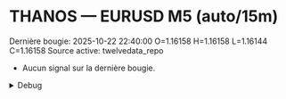 # THANOS — EURUSD M5 (auto/15m)
Dernière bougie: 2025-10-22 22:40:00  O=1.16158  H=1.16158  L=1.16144  C=1.16158
Source active: twelvedata_repo

- Aucun signal sur la dernière bougie.

<details><summary>Debug</summary>

- TD_API_KEY manquant.

</details>